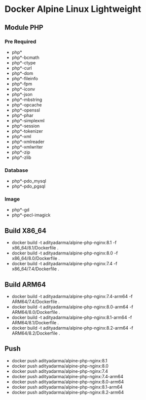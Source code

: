 # Docker Alpine Linux Lightweight

## Module PHP
### Pre Required
- php*
- php*-bcmath
- php*-ctype
- php*-curl
- php*-dom
- php*-fileinfo
- php*-fpm
- php*-iconv
- php*-json
- php*-mbstring
- php*-opcache
- php*-openssl
- php*-phar
- php*-simplexml
- php*-session
- php*-tokenizer
- php*-xml
- php*-xmlreader
- php*-xmlwriter
- php*-zip
- php*-zlib

### Database
- php*-pdo_mysql
- php*-pdo_pgsql

### Image
- php*-gd
- php*-pecl-imagick

## Build X86_64
- docker build -t adityadarma/alpine-php-nginx:8.1 -f x86_64/8.1/Dockerfile .
- docker build -t adityadarma/alpine-php-nginx:8.0 -f x86_64/8.0/Dockerfile .
- docker build -t adityadarma/alpine-php-nginx:7.4 -f x86_64/7.4/Dockerfile .

## Build ARM64
- docker build -t adityadarma/alpine-php-nginx:7.4-arm64 -f ARM64/7.4/Dockerfile .
- docker build -t adityadarma/alpine-php-nginx:8.0-arm64 -f ARM64/8.0/Dockerfile .
- docker build -t adityadarma/alpine-php-nginx:8.1-arm64 -f ARM64/8.1/Dockerfile .
- docker build -t adityadarma/alpine-php-nginx:8.2-arm64 -f ARM64/8.2/Dockerfile .

## Push
- docker push adityadarma/alpine-php-nginx:8.1
- docker push adityadarma/alpine-php-nginx:8.0
- docker push adityadarma/alpine-php-nginx:7.4
- docker push adityadarma/alpine-php-nginx:7.4-arm64
- docker push adityadarma/alpine-php-nginx:8.0-arm64
- docker push adityadarma/alpine-php-nginx:8.1-arm64
- docker push adityadarma/alpine-php-nginx:8.2-arm64